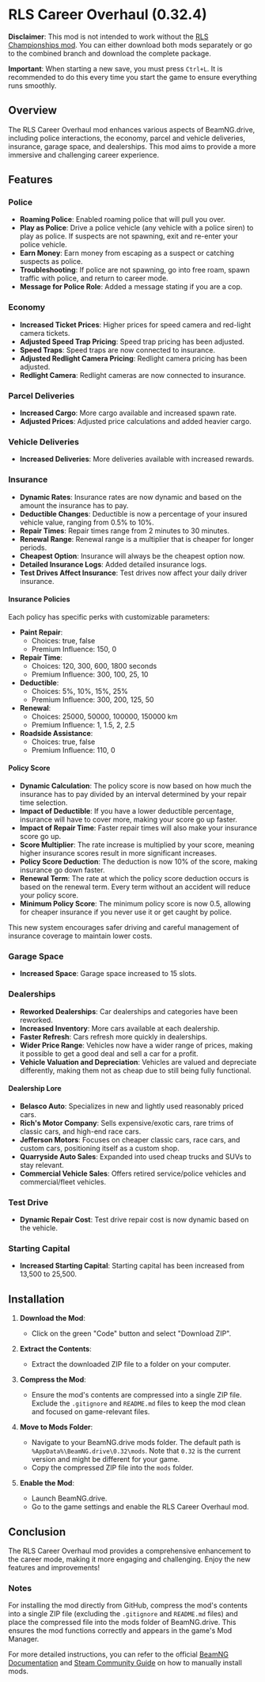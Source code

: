 # RLS Career Overhaul (0.32.4)

**Disclaimer**: This mod is not intended to work without the [RLS Championships mod](https://github.com/Raceless-RLS/rls_championships). You can either download both mods separately or go to the combined branch and download the complete package.

**Important**: When starting a new save, you must press `Ctrl+L`. It is recommended to do this every time you start the game to ensure everything runs smoothly.

## Overview

The RLS Career Overhaul mod enhances various aspects of BeamNG.drive, including police interactions, the economy, parcel and vehicle deliveries, insurance, garage space, and dealerships. This mod aims to provide a more immersive and challenging career experience.

## Features

### Police

- **Roaming Police**: Enabled roaming police that will pull you over.
- **Play as Police**: Drive a police vehicle (any vehicle with a police siren) to play as police. If suspects are not spawning, exit and re-enter your police vehicle.
- **Earn Money**: Earn money from escaping as a suspect or catching suspects as police.
- **Troubleshooting**: If police are not spawning, go into free roam, spawn traffic with police, and return to career mode.
- **Message for Police Role**: Added a message stating if you are a cop.

### Economy

- **Increased Ticket Prices**: Higher prices for speed camera and red-light camera tickets.
- **Adjusted Speed Trap Pricing**: Speed trap pricing has been adjusted.
- **Speed Traps**: Speed traps are now connected to insurance.
- **Adjusted Redlight Camera Pricing**: Redlight camera pricing has been adjusted.
- **Redlight Camera**: Redlight cameras are now connected to insurance.

### Parcel Deliveries

- **Increased Cargo**: More cargo available and increased spawn rate.
- **Adjusted Prices**: Adjusted price calculations and added heavier cargo.

### Vehicle Deliveries

- **Increased Deliveries**: More deliveries available with increased rewards.

### Insurance

- **Dynamic Rates**: Insurance rates are now dynamic and based on the amount the insurance has to pay.
- **Deductible Changes**: Deductible is now a percentage of your insured vehicle value, ranging from 0.5% to 10%.
- **Repair Times**: Repair times range from 2 minutes to 30 minutes.
- **Renewal Range**: Renewal range is a multiplier that is cheaper for longer periods.
- **Cheapest Option**: Insurance will always be the cheapest option now.
- **Detailed Insurance Logs**: Added detailed insurance logs.
- **Test Drives Affect Insurance**: Test drives now affect your daily driver insurance.

#### Insurance Policies

Each policy has specific perks with customizable parameters:

- **Paint Repair**:
  - Choices: true, false
  - Premium Influence: 150, 0
- **Repair Time**:
  - Choices: 120, 300, 600, 1800 seconds
  - Premium Influence: 300, 100, 25, 10
- **Deductible**:
  - Choices: 5%, 10%, 15%, 25%
  - Premium Influence: 300, 200, 125, 50
- **Renewal**:
  - Choices: 25000, 50000, 100000, 150000 km
  - Premium Influence: 1, 1.5, 2, 2.5
- **Roadside Assistance**:
  - Choices: true, false
  - Premium Influence: 110, 0

#### Policy Score

- **Dynamic Calculation**: The policy score is now based on how much the insurance has to pay divided by an interval determined by your repair time selection.
- **Impact of Deductible**: If you have a lower deductible percentage, insurance will have to cover more, making your score go up faster.
- **Impact of Repair Time**: Faster repair times will also make your insurance score go up.
- **Score Multiplier**: The rate increase is multiplied by your score, meaning higher insurance scores result in more significant increases.
- **Policy Score Deduction**: The deduction is now 10% of the score, making insurance go down faster.
- **Renewal Term**: The rate at which the policy score deduction occurs is based on the renewal term. Every term without an accident will reduce your policy score.
- **Minimum Policy Score**: The minimum policy score is now 0.5, allowing for cheaper insurance if you never use it or get caught by police.

This new system encourages safer driving and careful management of insurance coverage to maintain lower costs.

### Garage Space

- **Increased Space**: Garage space increased to 15 slots.

### Dealerships

- **Reworked Dealerships**: Car dealerships and categories have been reworked.
- **Increased Inventory**: More cars available at each dealership.
- **Faster Refresh**: Cars refresh more quickly in dealerships.
- **Wider Price Range**: Vehicles now have a wider range of prices, making it possible to get a good deal and sell a car for a profit.
- **Vehicle Valuation and Depreciation**: Vehicles are valued and depreciate differently, making them not as cheap due to still being fully functional.

#### Dealership Lore

- **Belasco Auto**: Specializes in new and lightly used reasonably priced cars.
- **Rich's Motor Company**: Sells expensive/exotic cars, rare trims of classic cars, and high-end race cars.
- **Jefferson Motors**: Focuses on cheaper classic cars, race cars, and custom cars, positioning itself as a custom shop.
- **Quarryside Auto Sales**: Expanded into used cheap trucks and SUVs to stay relevant.
- **Commercial Vehicle Sales**: Offers retired service/police vehicles and commercial/fleet vehicles.

### Test Drive

- **Dynamic Repair Cost**: Test drive repair cost is now dynamic based on the vehicle.

### Starting Capital

- **Increased Starting Capital**: Starting capital has been increased from 13,500 to 25,500.

## Installation

1. **Download the Mod**:
   - Click on the green "Code" button and select "Download ZIP".

2. **Extract the Contents**:
   - Extract the downloaded ZIP file to a folder on your computer.

3. **Compress the Mod**:
   - Ensure the mod's contents are compressed into a single ZIP file. Exclude the `.gitignore` and `README.md` files to keep the mod clean and focused on game-relevant files.

4. **Move to Mods Folder**:
   - Navigate to your BeamNG.drive mods folder. The default path is `%AppData%\BeamNG.drive\0.32\mods`. Note that `0.32` is the current version and might be different for your game.
   - Copy the compressed ZIP file into the `mods` folder.

5. **Enable the Mod**:
   - Launch BeamNG.drive.
   - Go to the game settings and enable the RLS Career Overhaul mod.

## Conclusion

The RLS Career Overhaul mod provides a comprehensive enhancement to the career mode, making it more engaging and challenging. Enjoy the new features and improvements!

### Notes

For installing the mod directly from GitHub, compress the mod's contents into a single ZIP file (excluding the `.gitignore` and `README.md` files) and place the compressed file into the mods folder of BeamNG.drive. This ensures the mod functions correctly and appears in the game's Mod Manager.

For more detailed instructions, you can refer to the official [BeamNG Documentation](https://documentation.beamng.com/tutorials/mods/installing-mods/) and [Steam Community Guide](https://steamcommunity.com/sharedfiles/filedetails/?id=2918556246) on how to manually install mods.